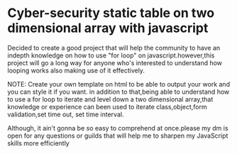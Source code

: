# Cyber-security static table on two dimensional array with javascript

 Decided to create a good project that will help the community to have an indepth knowledge on how to  use "for loop" on javascript.however,this project  will go a long way for anyone who's interested to understand how looping works also making use of  it effectively.
 
NOTE: Create your own template on html to be able to output your work and you can style it if you want.
in addition to that,being able to understand how to use a for loop to iterate and level down a two dimensional array,that knowledge or experience can been used to iterate class,object,form validation,set time out, set time interval.

Although, it ain't gonna be so easy to comprehend at once.please my dm is open for any questions or guilds that will help me to sharpen my JavaScript skills more efficiently
